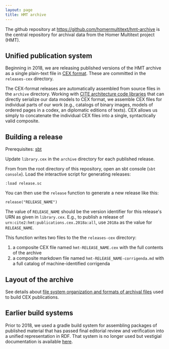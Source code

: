 ```yaml
---
layout: page
title: HMT archive
---
```


The github repository at <https://github.com/homermultitext/hmt-archive> is the central repository for archival data from the Homer Multitext project (HMT).


## Unified publication system

Beginning in 2018, we are releasing published versions of the HMT archive as a single plain-text file in [CEX format](https://cite-architecture.github.io/citedx/CEX-spec-3.0.1/).  These are committed in the `releases-cex` directory.

The CEX-format releases are automatically assembled from source files in the `archive` directory.  Working with [CITE architecture code libraries](https://cite-architecture.github.io/) that can directly serialize our data models to CEX format, we assemble CEX files for individual parts of our work (e.g., catalogs of binary images, models of ordered pages in a codex, an diplomatic editions of texts).  CEX allows us simply to concatenate the individual CEX files into a single, syntactically valid composite.

## Building a release

Prerequisites:  [sbt](https://www.scala-sbt.org/)

Update `library.cex` in the `archive` directory for each published release.

From from the root directory of this repository, open an sbt console (`sbt console`).  Load the interactive script for generating releases:

    :load release.sc

You can then use the `release`   function to generate a new release like this:

    release("RELEASE_NAME")

The value of `RELEASE_NAME` should be the version identifier for this release's URN as given in `library.cex`.  E.g., to publish a release of
`urn:cite2:hmt:publications.cex.2018a:all`, use `2018a`
as the value for `RELEASE_NAME`.

This function writes two files to the  the `releases-cex` directory:


1.  a composite CEX file named `hmt-RELEASE_NAME.cex`   with the full contents of the archive
2.  a composite markdown file named `hmt-RELEASE_NAME-corrigenda.md` with a full catalog of machine-identified corrigenda



## Layout of the archive

See details about [file system organization and formats of archival files](layout) used to build CEX publications.

## Earlier build systems

Prior to 2018, we used a gradle build system for assembling packages of published material that has passed final editorial review and verification into a unified representation in RDF.  That system is no longer used but vestigial documentation is available [here](priorwork/groovy_builder).
